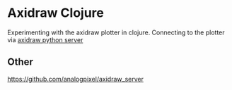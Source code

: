 # Axidraw Clojure

Experimenting with the axidraw plotter in clojure.  Connecting to the plotter via [axidraw python server](https://github.com/analogpixel/axidraw_server) 


## Other

https://github.com/analogpixel/axidraw_server
